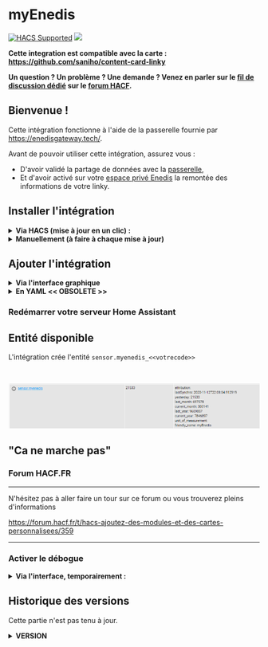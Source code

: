 # myEnedis

[![HACS Supported](https://img.shields.io/badge/HACS-Supported-green.svg)](https://github.com/custom-components/hacs)
![](https://img.shields.io/github/downloads/saniho/apiEnedis/latest/total.svg)

**Cette integration est compatible avec la carte :
https://github.com/saniho/content-card-linky**

**Un question ? Un problème ? Une demande ? Venez en parler sur le
[fil de discussion dédié](https://forum.hacf.fr/t/sensor-pour-enedis-apienedis/935)
sur le [forum HACF](https://forum.hacf.fr/).**

## Bienvenue !

Cette intégration fonctionne à l'aide de la passerelle fournie par
https://enedisgateway.tech/.

Avant de pouvoir utiliser cette intégration, assurez vous :

- D'avoir validé la partage de données avec la
  [passerelle](https://enedisgateway.tech/),
- Et d'avoir activé sur votre
  [espace privé Enedis](https://mon-compte-client.enedis.fr/) la remontée
  des informations de votre linky.

## Installer l'intégration

<details>
  <summary><b>Via HACS (mise à jour en un clic) : </b></summary><br />

- Ouvrez HACS, cliquez sur `Intégration`, puis selectionnez le menu 3
  points en haut à droite.

\*si vous n'avez pas HACS, pour l'installer cela se passe ici :
[HACS : Ajoutez des modules et des cartes personnalisées](https://forum.hacf.fr/t/hacs-ajoutez-des-modules-et-des-cartes-personnalisees/359)

<br />
 <p align="center">
<img src="./img/HACS_add_repo_01.png" height="300"/>
 <br />
 </p>

- Ajoutez le dépot personnalisé : `https://github.com/saniho/apiEnedis`

<br />
 <p align="center">
<img src="./img/HACS_add_repo_02.png" width="600"/>
 <br />
 </p>

- Cliquez sur le bouton `Installer` de la carte correspondant à
  l'intégration

<br />
 <p align="center">
<img src="./img/HACS_install_integration_01.png" width="400"/>
 <br />
 </p>

- Cliquez sur le bouton `Installer` de la popup

<br />
 <p align="center">
<img src="./img/HACS_install_integration_02.png" width="600"/>
 <br />
 </p>

- La carte de l'intégration est maintenant rouge, signifiant qu'un
  redémarrage du serveur Home Assistant est nécessaire

<br />
 <p align="center">
<img src="./img/HACS_install_integration_03.png" width="400"/>
 <br />
 </p>

- Accédez à la vue `Contrôle du serveur` (`Configuration` ->
  `Contrôle du serveur`), puis cliquez sur le bouton `Redémarrer` dans la
  zone `Gestion du serveur`

<br />
 <p align="center">
<img src="./img/HACS_install_integration_04.png" width="400"/>
 <br />
 </p>

</details>

<details>
  <summary><b>Manuellement (à faire à chaque mise à jour)</b></summary>

- Dans votre propre dossier `custom_components`, créez un dossier nommé
  `apiEnedis` puis, copiez tout le contenu du dossier
  [apiEnedis](https://github.com/saniho/apiEnedis/tree/main/custom_components/apiEnedis)
  dedans.

- Cliquez sur le bouton `Redémarrer` dans la zone `Gestion du serveur`

</details>

## Ajouter l'intégration

<details>
  <summary><b>Via l'interface graphique</b></summary>

- Accédez à la vue `Intégrations` (`Configuration` -> `Intégration`)

- Appuyez sur le bouton bleu `Ajouter l'intégration` en bas à droite de la
  vue

<br />
 <p align="center">
<img src="./img/HACS_add_integration_01.png" height="500"/>
 <br />
 </p>

- Tapez dans le champ de recherche qui vient d'apparaître : `myenedis` et
  cliquez sur l'intégration

<br />
 <p align="center">
<img src="./img/HACS_add_integration_02.png" height="300"/>
 <br />
 </p>

- Renseigner :

  - Votre `token`
  - Votre `code` (PDL)
  - Si vous disposez d'un contrat heures pleines/heures creuses :
    - Le prix des heures creuses
    - Le prix des heures pleines
  - cocher la case heures creuses si votre contrat comporte des heures
    creuses
  - vos heures creuses si différentes de celles proposées par enedis
    exemple de format : `[['00:00','05:00'], ['22:00', '24:00']]`

- Validez la saisie avec le bouton `Soumettre`

<br />
 <p align="center">
<img src="./img/HACS_add_integration_03.png" width="300"/>
 <br />
 </p>

- Fermez la popup de confirmation en cliquant sur le bouton `Terminer`

*Si vous ne voyez pas l'intégration dans la liste, effacer le cache de
votre navigateur en faisant la combinaison de touche `CTRL+F5` ou
`CTRL+SHIFT+R`*

</details>
<details>
  <summary><b>En YAML << OBSOLETE >></b></summary>
</details>

### Redémarrer votre serveur Home Assistant

## Entité disponible

L'intégration crée l'entité `sensor.myenedis_<<votrecode>>`

<br />
 <p align="center">
<img src="./img/sensor_v2.png"/>
 <br />
 </p>

## "Ca ne marche pas"

### Forum HACF.FR

______________________________________________________________________

N'hésitez pas à aller faire un tour sur ce forum ou vous trouverez pleins
d'informations

https://forum.hacf.fr/t/hacs-ajoutez-des-modules-et-des-cartes-personnalisees/359

______________________________________________________________________


### Activer le débogue

<details>
  <summary><b>Via l'interface, temporairement : </b></summary><br />

Avec des traces de débogue il est généralement plus facile d'identifier
la cause d'un problème de fonctionnement.

Une manière c'est d'activer les messages de débogue dans le fichier
`config/home-assistant.log` en l'activant depuis l'interface.  Pour cela allez
directement vers [Outils de Développement > Services](https://my.home-assistant.io/redirect/developer_services/).

Puis, passer en mode `YAML` et copiez-collez le code suivant, puis cliquez
`APPELER LE SERVICE`:

```yaml
service: logger.set_level
data:
  myEnedis: debug

```

En image:

<p align="center"><img src="./img/ha_debug.png" width="300"/></p>

Le fichier `config/home-assistant.log` se remplit alors de pleins de traces
de débogue lié à `apiEnedis` connu comme `myEnedis` dans Home Assistant.


Ceci continue jusqu'au redémarrage de Home Assistant ou jusqu'à ce que vous
exécutez de la même manière que pour l'activation:


```yaml
service: logger.set_level
data:
  myEnedis: warning

```
</details>


## Historique des versions

Cette partie n'est pas tenu à jour.

<details>
  <summary><b>VERSION</b></summary>

**1.2.0.0** refactoring du code

**suppression de la configuration possible par le fichier yaml, uniquement
possible via l'integration**

heures creuses disponible dans l'interface de l'integration

**1.1.2.2** possibilité de forcer ses propres horaires dans le yaml(
differentes de celles de enedis)

tag heures_creuses

Possibilité de forcer l'absence de HC/HP, meme si Enedis en fournit

tag heuresCreusesON

dans l'integration yaml et via flow, possibilité de forcer l'absence de
HC/HP

`heuresCreusesON: False`

**1.1.0.0**

nouvelle version, permettant l'integration via flow

**1.0.4.0**

gestion de contrat recent, correction calcul de monté si relevé compteur
par tranche de 10 minutes, 30 minutes

attention le nom du sensor contiendra maintenant le numéro de PDL( cela
permet de piloter plusieurs compteurs )

**1.0.2.5**

state general du sensor converti en Kwh

correction de bugs

**1.0.2.4**

add Unit of measurement

**1.0.2.3**

correction bug

**1.0.2.2**

ajout de la gestion des heures HC/HP, pour cela indiquer dans votre sensor
yalm les tranches horaires

ajout gestion du calcul du prix sur la veille

**changement du nom du sensor dans le sensor.yaml, myEnedis remplace
apiEnedis**

**1.0.2.0**

integration à HACS

**changement du nom du sensor dans le sensor.yaml, myEnedis remplace
apiEnedis** **1.0.1.2**

Delay est maintenant facultatif dans sensor.yaml

ajout de la consmmation last week, and current week

**1.0.1.1**

gestion des contrats de moins de 2 ans

remonté d'un statut indiquant l'erreur remonté par la gateway s'il y a
erreur

**1.0.1.0**

ajout de la remontée yesterday au niveau du state pour permettre
l'utilisation par certaines card( graphique par exemple )

**1.0.0.0**

premiere version

</details>
